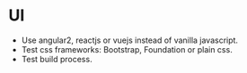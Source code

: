 # UI
* Use angular2, reactjs or vuejs instead of vanilla javascript.
* Test css frameworks: Bootstrap, Foundation or plain css.
* Test build process.
